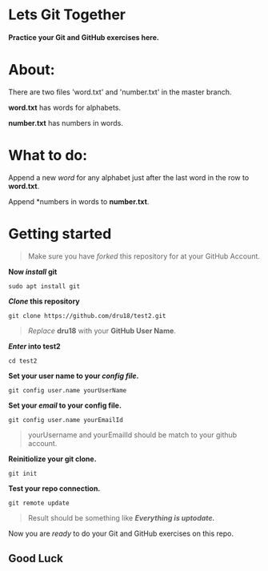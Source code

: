 # Lets Git Together

#### Practice your Git and GitHub exercises here.

# About:

There are two files 'word.txt' and 'number.txt' in the master branch.

**word.txt** has words for alphabets.

**number.txt** has numbers in words.

# What to do:

Append a new *word* for any alphabet just after the last word in the row to **word.txt**.

Append *numbers in words to **number.txt**.

# Getting started

> Make sure you have *forked* this repository for at your GitHub Account.

**Now *install* git**

`sudo apt install git`

***Clone* this repository**

`git clone https://github.com/dru18/test2.git`

> *Replace* **dru18** with your **GitHub User Name**.

***Enter* into test2**

`cd test2`

**Set your user name to your *config file*.**

`git config user.name yourUserName`

**Set your *email* to your config file.**

`git config user.name yourEmailId`

> yourUsername and yourEmailId should be match to your github account.

**Reinitiolize your git clone.**

`git init`

**Test your repo connection.**

`git remote update`

> Result should be something like ***Everything is uptodate.***

Now you are *ready* to do your Git and GitHub exercises on this repo.

## Good Luck
